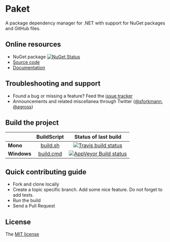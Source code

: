 # Paket

A package dependency manager for .NET with support for NuGet packages and GitHub files.

## Online resources

 - NuGet package [![NuGet Status](http://img.shields.io/nuget/v/Paket.svg?style=flat)](https://www.nuget.org/packages/Paket/) 
 - [Source code][1]
 - [Documentation][2]

 [1]: https://github.com/fsprojects/Paket/
 [2]: http://fsprojects.github.io/Paket/

## Troubleshooting and support

 - Found a bug or missing a feature? Feed the [issue tracker][3]
 - Announcements and related miscellanea through Twitter ([@sforkmann][4], [@agross][5])

 [3]: https://github.com/fsprojects/Paket/issues
 [4]: http://twitter.com/sforkmann
 [5]: http://twitter.com/agross

## Build the project

|  |  BuildScript | Status of last build |
| :------ | :------: | :------: |
| **Mono** | [build.sh](https://github.com/fsprojects/Paket/blob/master/build.sh) | [![Travis build status](https://travis-ci.org/fsprojects/Paket.png)](https://travis-ci.org/fsprojects/Paket) |
| **Windows** | [build.cmd](https://github.com/fsprojects/Paket/blob/master/build.cmd) | [![AppVeyor Build status](https://ci.appveyor.com/api/projects/status/aqs8eux16x4g5p47/branch/master)](https://ci.appveyor.com/project/SteffenForkmann/paket/branch/master) |

## Quick contributing guide

 - Fork and clone locally
 - Create a topic specific branch. Add some nice feature. Do not forget to add tests.
 - Run the build
 - Send a Pull Request

## License

The [MIT license][6]

 [6]: https://github.com/fsprojects/Paket/blob/master/LICENSE.txt